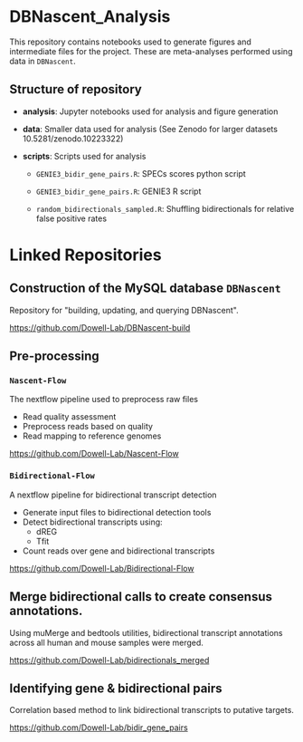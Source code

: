 # DBNascent_Analysis
This repository contains notebooks used to generate figures and intermediate files for the project. These are meta-analyses performed using data in `DBNascent`. 

## Structure of repository

- **analysis**: Jupyter notebooks used for analysis and figure generation

- **data**: Smaller data used for analysis (See Zenodo for larger datasets 10.5281/zenodo.10223322)

- **scripts**: Scripts used for analysis

  - `GENIE3_bidir_gene_pairs.R`: SPECs scores python script

  - `GENIE3_bidir_gene_pairs.R`: GENIE3 R script

  - `random_bidirectionals_sampled.R`: Shuffling bidirectionals for relative false positive rates

# Linked Repositories
## Construction of the MySQL database `DBNascent` 

Repository for "building, updating, and querying DBNascent".

https://github.com/Dowell-Lab/DBNascent-build

## Pre-processing
### `Nascent-Flow`

The nextflow pipeline used to preprocess raw files 
* Read quality assessment
* Preprocess reads based on quality
* Read mapping to reference genomes

https://github.com/Dowell-Lab/Nascent-Flow

### `Bidirectional-Flow`

A nextflow pipeline for bidirectional transcript detection 
* Generate input files to bidirectional detection tools
* Detect bidirectional transcripts using:
  * dREG
  * Tfit
* Count reads over gene and bidirectional transcripts

https://github.com/Dowell-Lab/Bidirectional-Flow

## Merge bidirectional calls to create consensus annotations.

Using muMerge and bedtools utilities, bidirectional transcript annotations across all human and mouse samples were merged.

https://github.com/Dowell-Lab/bidirectionals_merged 

## Identifying gene & bidirectional pairs

Correlation based method to link bidirectional transcripts to putative targets.

https://github.com/Dowell-Lab/bidir_gene_pairs
